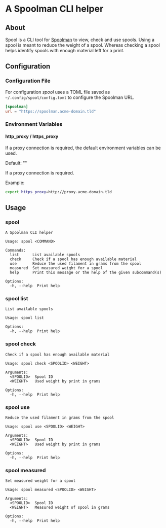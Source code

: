 # A Spoolman CLI helper

## About

Spool is a CLI tool for [Spoolman](https://github.com/Donkie/Spoolman) to view, check and use spools.
Using a spool is meant to reduce the weight of a spool.
Whereas checking a spool helps identify spools with enough material left for a print.

## Configuration

### Configuration File

For configuration _spool_ uses a TOML file saved as `~/.config/spool/config.toml` to configure the Spoolman URL.

```toml
[spoolman]
url = "https://spoolman.acme-domain.tld"
```

### Environment Variables

#### http_proxy / https_proxy

If a proxy connection is required, the default environment variables can be used.

Default: ""

If a proxy connection is required.

Example:

```sh
export https_proxy=http://proxy.acme-domain.tld
```

## Usage

### spool

```
A Spoolman CLI helper

Usage: spool <COMMAND>

Commands:
  list      List available spools
  check     Check if a spool has enough available material
  use       Reduce the used filament in grams from the spool
  measured  Set measured weight for a spool
  help      Print this message or the help of the given subcommand(s)

Options:
  -h, --help  Print help
```

### spool list

```
List available spools

Usage: spool list

Options:
  -h, --help  Print help
```

### spool check

```
Check if a spool has enough available material

Usage: spool check <SPOOLID> <WEIGHT>

Arguments:
  <SPOOLID>  Spool ID
  <WEIGHT>   Used weight by print in grams

Options:
  -h, --help  Print help
```

### spool use

```
Reduce the used filament in grams from the spool

Usage: spool use <SPOOLID> <WEIGHT>

Arguments:
  <SPOOLID>  Spool ID
  <WEIGHT>   Used weight by print in grams

Options:
  -h, --help  Print help
```

### spool measured

```
Set measured weight for a spool

Usage: spool measured <SPOOLID> <WEIGHT>

Arguments:
  <SPOOLID>  Spool ID
  <WEIGHT>   Measured weight of spool in grams

Options:
  -h, --help  Print help
```
